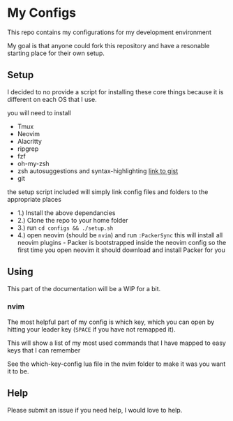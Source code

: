 # My Configs

This repo contains my configurations for my development environment

My goal is that anyone could fork this repository and have a resonable starting place for their own setup.

## Setup

I decided to no provide a script for installing these core things because it is different on each OS that I use.

you will need to install

- Tmux
- Neovim
- Alacritty
- ripgrep
- fzf
- oh-my-zsh
- zsh autosuggestions and syntax-highlighting [link to gist](https://gist.github.com/dogrocker/1efb8fd9427779c827058f873b94df95)
- git

the setup script included will simply link config files and folders to the appropriate places

- 1.)  Install the above dependancies
- 2.) Clone the repo to your home folder
- 3.) run `cd configs && ./setup.sh`
- 4.) open neovim (should be `nvim`) and run `:PackerSync` this will install all neovim plugins - Packer is bootstrapped inside the neovim config so the first time you open neovim it should download and install Packer for you

## Using

This part of the documentation will be a WIP for a bit.

### nvim

The most helpful part of my config is which key, which you can open by hitting your leader key (`SPACE` if you have not remapped it).

This will show a list of my most used commands that I have mapped to easy keys that I can remember

See the which-key-config lua file in the nvim folder to make it was you want it to be.

## Help

Please submit an issue if you need help, I would love to help.

